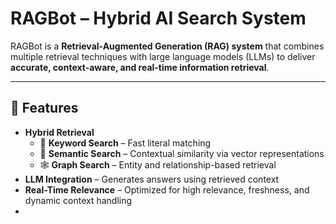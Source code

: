 # RAGBot – Hybrid AI Search System

RAGBot is a **Retrieval-Augmented Generation (RAG) system** that combines multiple retrieval techniques with large language models (LLMs) to deliver **accurate, context-aware, and real-time information retrieval**.

---

## 🚀 Features
- **Hybrid Retrieval**
  - 🔑 **Keyword Search** – Fast literal matching
  - 🤖 **Semantic Search** – Contextual similarity via vector representations
  - 🕸 **Graph Search** – Entity and relationship-based retrieval
- **LLM Integration** – Generates answers using retrieved context
- **Real-Time Relevance** – Optimized for high relevance, freshness, and dynamic context handling
- 
